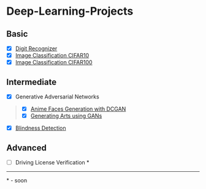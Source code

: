 # Deep-Learning-Projects

## Basic

- [x] [Digit Recognizer](https://github.com/ShaileshKumar97/Deep-Learning-Projects/tree/main/Digit-Recognizer)
- [x] [Image Classification CIFAR10](https://github.com/ShaileshKumar97/Deep-Learning-Projects/tree/main/Image-classification-CIFAR10)
- [x] [Image Classification CIFAR100](https://github.com/ShaileshKumar97/Deep-Learning-Projects/tree/main/Image-classification-CIFAR100)

## Intermediate

- [x] Generative Adversarial Networks
> - [x] [Anime Faces Generation with DCGAN](https://github.com/ShaileshKumar97/Deep-Learning-Projects/tree/main/Generative-Adversarial-Networks(GAN)/Anime-Faces-Generation-with-DCGAN)
> - [x] [Generating Arts using GANs](https://github.com/ShaileshKumar97/Deep-Learning-Projects/tree/main/Generative-Adversarial-Networks(GAN)/Generating-Arts-using-GANs)
- [x] [Blindness Detection](https://github.com/ShaileshKumar97/Deep-Learning-Projects/tree/main/Blindness-Detection)

## Advanced

- [ ] Driving License Verification *

---

\* - soon
